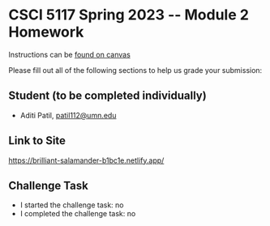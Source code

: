# CSCI 5117 Spring 2023 -- Module 2 Homework


Instructions can be [found on canvas](https://canvas.umn.edu/courses/355584/pages/homework-2)

Please fill out all of the following sections to help us grade your submission:

## Student (to be completed individually)

* Aditi Patil, patil112@umn.edu

## Link to Site

https://brilliant-salamander-b1bc1e.netlify.app/

## Challenge Task

* I started the challenge task: no
* I completed the challenge task: no

